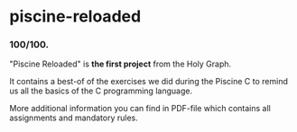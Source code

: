 # piscine-reloaded

### 100/100.

"Piscine Reloaded" is **the first project** from the Holy Graph.

It contains a best-of of the exercises we did during the Piscine C to remind us all the basics of the C programming language.

More additional information you can find in PDF-file which contains all assignments and mandatory rules.
